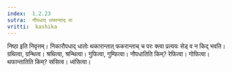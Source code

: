 ```yaml
---
index:  1.2.23
sutra:  नौपधात् थफान्ताद् वा
vritti:  kashika 
---
```


निष्ठा इति निवृत्तम्। निकारौपधाद् धातोः थकारान्तात् फकरान्ताच् च परः क्त्वा प्रत्ययः सेड् व न किद् भवति। ग्रथित्वा, ग्रन्थित्व। श्रथित्वा, श्रन्थित्वा। गुफित्वा, गुम्फित्वा। नौपधातिति किम्? रेफित्वा। गोफित्वा। थफान्तातिति किम्? स्रंसित्व। ध्वंसित्वा।

